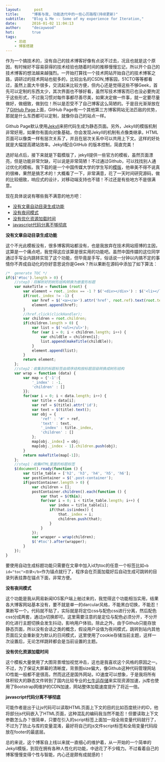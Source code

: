 ```yaml
---
layout:      post
title:      "博客与我, 功能迭代中的一些心历路程(持续更新)"
subtitle:   "Blog & Me -- Some of my experience for Iteration,"
date:       2016-01-02 11:04:13 
author:     "decaywood"
hot:        true
tags:
    - 总结
    - 博客搭建
---
```


作为一个搞技术的，没有自己的技术博客好像有点说不过去，况且也就是这个原因，有时候好不容易获得的技术经验也随着时间的推移慢慢忘记，所以开个自己的技术博客的想法越来越强烈。一开始打算找一个技术网站开始自己的技术博客之路，调研过的技术网站也挺多的，比较出名的CSDN,博客园，51CTO等等都看过，虽然上面大牛很多，交流起来比较方便，但内心还是觉得这些不够Geek，首先可以定制的东西太少，其次界面也不够好看，虽然写技术博客而已也没必要拘泥于这些形式，不过我习惯对每件事都尽善尽美，如果决定做一件事，就一定要尽量做好，做细致，做到位！所以是忍受不了自己博客这么简陋的。于是目光渐渐放在了[GitHub Page](https://pages.github.com/)上面，GitHub Page有一个其他第三方博客网站无法匹敌的优势，那就是什么东西都可以定制，就像你自己的站点一样。

Github Page默认使用[Jekyll](http://jekyllrb.com/)来把代码生成为静态页面。另外，Jekyll的模版机制非常好用，如果你有面向对象基础，你会发现Jekyll的机制有点像类继承，HTML页面可以像类一样有层次关系了，并且在层次关系中可以共用上下文。这样的好处就是大幅提高建站效率。Jekyll配合GitHub 的版本控制，简直完美！

选好站点后，接下来就是下载模版了，jekyll提供一些官方的模板，虽然页面漂亮，但是功能非常欠缺，可以说是非常简陋！不过通过Github，可以找找别人通过优化的模板。我下载的是一个中国传媒大学的学生写的[模版](https://github.com/Huxpro/huxpro.github.io)，他审美不得不说真的很棒，果然是搞艺术的！大概看了一下，非常满意，花了一天时间研究源码，做的比较细致，响应式的设计，对移动端支持也不错！不过还是有些地方不是很满意。

现在具体说说有哪些我不满意的地方吧：

* [没有文章自动目录生成功能](#1)
* [没有夜间模式](#2)
* [没有优化资源加载时间](#3)
* [javascript代码分离不够彻底](#4)

<b id="1">没有文章自动目录生成功能</b>

这个不光此模板没有，很多博客网站都没有，也是我放弃在技术网站搭博的主因，这算是一个痛点吧，我觉得这应该算是很实用的功能吧。虽然中国传媒的这位同学通过手写业内跳转实现了这个功能，但毕竟是手写，俗话说一分钟以内搞不定的事情你不弄成自动化的你好意思说你是Geek？所以果断在源码中添加了如下算法：

```javascript
/*  generate TOC */
if($('#toc').length > 0) {
    //step3：将解析好的树形结构转换为嵌套形标题
    var makeTitle = function (root) {
        var element = root._index == -1 ? $('<div></div>') : $('<li></li>');
        if(root._index != -1) {
            var href = $('<a></a>').attr('href', root.ref).text(root.text);
            element.append(href);
        }
        //href.click(clickHandler);
        var children = root.children;
        if(children.length > 0) {
            var list = $('<ul></ul>');
            for (var i = 0; i < children.length; i++) {
                var childEle = children[i];
                list.append(makeTitle(childEle));
            }
            element.append(list);
        }
        return element;
    };
    //step2：收集到的标题标签由顺序结构按标题层级转换成树形结构
    var wrap = function (data) {
        var map = {'-1':{
            '_index' : -1,
            'children' : []
        }};
        for(var i = 0; i < data.length; i++) {
            var title = data[i];
            var ref = $(title).attr('id');
            var text = $(title).text();
            var obj = {
                'ref' : '#' + ref,
                'text' : text,
                '_index' : title._index,
                'children' : []
            };
            map[obj._index] = obj;
            map[obj._index - 1].children.push(obj);
        }
        return makeTitle(map[-1]);
    };
    //step1：收集HTML里面的标题标签
    $(document).ready(function () {
        var title_table = ['h2', 'h3', 'h4', 'h5', 'h6'];
        var postContainer = $('.post-container');
        if(postContainer.length > 0) {
            var children = [];
            postContainer.children().each(function () {
                var that = $(this);
                for(var i = 0; i < title_table.length; i++) {
                    var index = title_table[i];
                    if(that.is(index)) {
                        that._index = i;
                        children.push(that);
                    }
                }
            });
            var wrapper = wrap(children);
            $('#toc').after(wrapper);
        }
    });
}
```
要使用自动生成标题功能只需要在文章中加入id为toc的任意一个标签比如```<b id="toc">目录</b>```作为锚点就行了，程序会在页面加载好后自动生成可跳转的目录列表挂靠在锚点下面，非常方便。

<b id="2">没有夜间模式</b>

这个功能是我从网易新闻IOS客户端上舶过来的，我觉得这个功能相当实用，结果各大博客网站基本没有，要不就是单一的darcular风格，不能黑白切换，不能忍！果断写一个。代码就不贴了，实际就是将定位css与配色css进行分离，然后配色css分成两套，通过js切换即可。这里需要注意的是定位与配色必须分开，不分开的化进行主题切换会发生抖动，影响用户体验。除此之外，由于Github只能存放静态页面，所以没有会话之类的概念，假设用户设值为夜间模式，跳转到站内其他页面后又会重新变为默认的日间模式，这里使用了cookie存储当前主题，这样一次设置后，无论怎样跳转都会是当前设置的主题。

<b id="3">没有优化资源加载时间</b>

这个模板大量使用了大图背景增加视觉冲击，这也是我喜欢这个风格的原因之一。不过，为了保证大屏幕的清晰度，背景图size偏大，像Github这种代码管理网站IO性能一般都不是很高，然而这还是国外网站，IO速度可以想象，于是我将所有体积较大的静态文件转到了国内比较专业的[七牛运存储](http://www.qiniu.com/)来实现资源加速，js库也使用了Bootstrap网维护的CDN加速，网站整体加载速度提升了将近一倍。

<b id="4">javascript代码分离不够彻底</b>

可能作者是出于让js代码可以读取HTML页面上下文的目的比如百度统计的ID，他将部分js代码嵌入了HTML页面，这种混乱的编码我当然不能忍！但要读取上下文参数怎么办？很简单，只要在引入的script标签上面加一段全局变量代码就行了，不过为了防止与库的变量混淆，最好将自己的js文件script标签和全局变量代码段放在footer的最底层。


总的来说，这个博客自上线以来就一直细心的维护着，从一开始的一个简单的Jekyll模版，到现在拥有各种人性化的功能，中途花了不少精力。不过看着自己的博客慢慢变得个性与智能，内心还是颇有成就感的！

